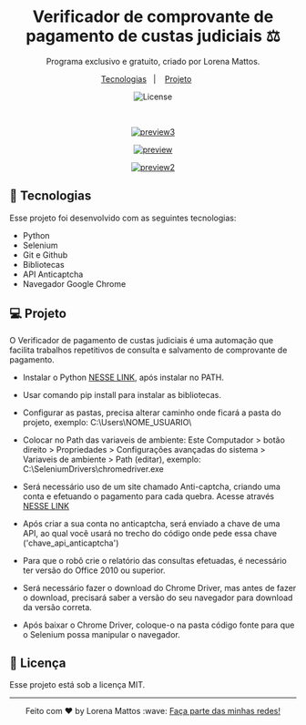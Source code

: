 <h1 align="center"> Verificador de comprovante de pagamento de custas judiciais ⚖ </h1>

<p align="center">
Programa exclusivo e gratuito, criado por Lorena Mattos. <br/>
</p>

<p align="center">
  <a href="#-tecnologias">Tecnologias</a>&nbsp;&nbsp;&nbsp;|&nbsp;&nbsp;&nbsp;
  <a href="#-projeto">Projeto</a>&nbsp;&nbsp;&nbsp;&nbsp;&nbsp;&nbsp;
</p>

<p align="center">
  <img alt="License" src="https://img.shields.io/static/v1?label=license&message=MIT&color=49AA26&labelColor=000000">
</p>
<br>

<p align="center">
  <a href="https://ibb.co/Fsxdh1L"><img src="https://i.ibb.co/3frPTb9/preview3.jpg" alt="preview3" border="0"></a>
</p>

<p align="center">
  <a href="https://imgbb.com/"><img src="https://i.ibb.co/X27fc3J/preview.jpg" alt="preview" border="0"></a>
</p>

<p align="center">
  <a href="https://ibb.co/frmvFdW"><img src="https://i.ibb.co/bNpJm5V/preview2.jpg" alt="preview2" border="0"></a>
</p>

## 🚀 Tecnologias

Esse projeto foi desenvolvido com as seguintes tecnologias:

- Python
- Selenium
- Git e Github
- Bibliotecas
- API Anticaptcha
- Navegador Google Chrome

## 💻 Projeto

O Verificador de pagamento de custas judiciais é uma automação que facilita trabalhos repetitivos de consulta e salvamento de comprovante de pagamento.

- Instalar o Python [NESSE LINK](https://www.python.org/downloads/), após instalar no PATH.

- Usar comando pip install para instalar as bibliotecas.

- Configurar as pastas, precisa alterar caminho onde ficará a pasta do projeto, exemplo: C:\Users\NOME_USUARIO\

- Colocar no Path das variaveis de ambiente: Este Computador > botão direito > Propriedades > Configurações avançadas do sistema > Variaveis de ambiente > Path (editar), exemplo:  C:\SeleniumDrivers\chromedriver.exe

- Será necessário uso de um site chamado Anti-captcha, criando uma conta e efetuando o pagamento para cada quebra. Acesse através [NESSE LINK](https://anti-captcha.com/pt)

- Após criar a sua conta no anticaptcha, será enviado a chave de uma API, ao qual você usará no trecho do código onde pede essa chave ('chave_api_anticaptcha')

- Para que o robô crie o relatório das consultas efetuadas, é necessário ter versão do Office 2010 ou superior.

- Será necessário fazer o download do Chrome Driver, mas antes de fazer o download, precisará saber a versão do seu navegador para download da versão correta.

- Após baixar o Chrome Driver, coloque-o na pasta código fonte para que o Selenium possa manipular o navegador.

## :memo: Licença

Esse projeto está sob a licença MIT.

---
<p align="center">
Feito com ♥ by Lorena Mattos :wave:
<a href="https://lorena-mattos.github.io/links-da-lorena/">Faça parte das minhas redes!</a>
</p> 

